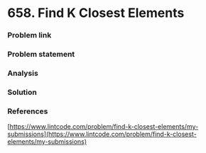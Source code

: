 # 658. Find K Closest Elements

### Problem link

### Problem statement



### Analysis

### Solution

### References

[https://www.lintcode.com/problem/find-k-closest-elements/my-submissions](https://www.lintcode.com/problem/find-k-closest-elements/my-submissions)

